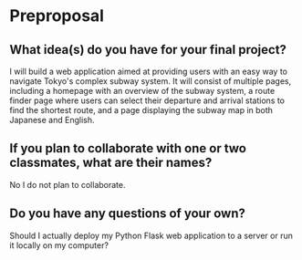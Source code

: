 # Preproposal

## What idea(s) do you have for your final project?

I will build a web application aimed at providing users with an easy way to navigate Tokyo's complex subway system. It will consist of multiple pages, including a homepage with an overview of the subway system, a route finder page where users can select their departure and arrival stations to find the shortest route, and a page displaying the subway map in both Japanese and English. 

## If you plan to collaborate with one or two classmates, what are their names?

No I do not plan to collaborate.

## Do you have any questions of your own?

Should I actually deploy my Python Flask web application to a server or run it locally on my computer?
